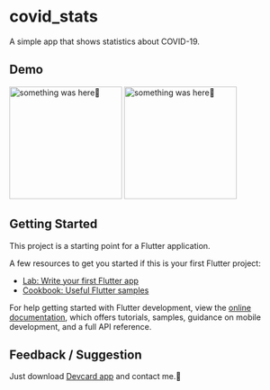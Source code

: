 # covid_stats

A simple app that shows statistics about COVID-19.

## Demo

<p> 
    <img width="200" src="https://user-images.githubusercontent.com/115228605/218117727-39d698a4-6e75-40cc-9b54-14abf222e79d.jpeg" alt="something was here🤔">
    <img width="200" src="https://user-images.githubusercontent.com/115228605/218120816-dfa92b44-7ddd-41d0-b813-72fa0288d1fc.gif" alt="something was here🤔">
</p>



## Getting Started

This project is a starting point for a Flutter application.

A few resources to get you started if this is your first Flutter project:

- [Lab: Write your first Flutter app](https://docs.flutter.dev/get-started/codelab)
- [Cookbook: Useful Flutter samples](https://docs.flutter.dev/cookbook)

For help getting started with Flutter development, view the
[online documentation](https://docs.flutter.dev/), which offers tutorials,
samples, guidance on mobile development, and a full API reference.

## Feedback / Suggestion

Just download [Devcard app](https://github.com/Priyank-Bhagat/dev_card/raw/master/build/app/outputs/flutter-apk/app-release.apk) and contact me.🤗


